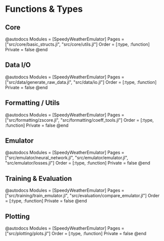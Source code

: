 # Functions & Types

## Core
@autodocs
Modules = [SpeedyWeatherEmulator]
Pages = ["src/core/basic_structs.jl", "src/core/utils.jl"]
Order = [:type, :function]
Private = false
@end

## Data I/O
@autodocs
Modules = [SpeedyWeatherEmulator]
Pages = ["src/data/generate_raw_data.jl", "src/data/io.jl"]
Order = [:type, :function]
Private = false
@end

## Formatting / Utils
@autodocs
Modules = [SpeedyWeatherEmulator]
Pages = ["src/formatting/zscore.jl", "src/formatting/coeff_tools.jl"]
Order = [:type, :function]
Private = false
@end

## Emulator
@autodocs
Modules = [SpeedyWeatherEmulator]
Pages = ["src/emulator/neural_network.jl", "src/emulator/emulator.jl", "src/emulator/losses.jl"]
Order = [:type, :function]
Private = false
@end

## Training & Evaluation
@autodocs
Modules = [SpeedyWeatherEmulator]
Pages = ["src/training/train_emulator.jl", "src/evaluation/compare_emulator.jl"]
Order = [:type, :function]
Private = false
@end

## Plotting
@autodocs
Modules = [SpeedyWeatherEmulator]
Pages = ["src/plotting/plots.jl"]
Order = [:type, :function]
Private = false
@end